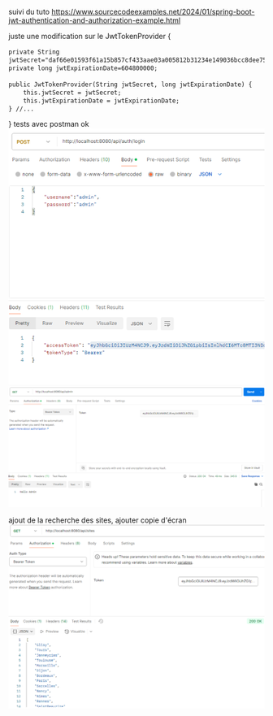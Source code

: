 suivi du tuto https://www.sourcecodeexamples.net/2024/01/spring-boot-jwt-authentication-and-authorization-example.html

juste une modification sur le JwtTokenProvider {

    private String jwtSecret="daf66e01593f61a15b857cf433aae03a005812b31234e149036bcc8dee755dbb";
    private long jwtExpirationDate=604800000;

    public JwtTokenProvider(String jwtSecret, long jwtExpirationDate) {
    	this.jwtSecret = jwtSecret;
    	this.jwtExpirationDate = jwtExpirationDate;
    } //...

}
tests avec postman ok
![img_1.png](img_1.png)
![img.png](img.png)

ajout de la recherche des sites, ajouter copie d'écran
![alt text](image.png)
